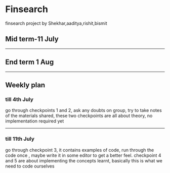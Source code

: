 # Finsearch
finsearch project by Shekhar,aaditya,rishit,bismit


## Mid term-11 July 
___
## End term 1 Aug
___
## Weekly plan
### till 4th July
go through checkpoints 1 and 2, ask any doubts on group, try to take notes of the materials shared, these two checkpoints are all about theory, no implementation required yet
___
### till 11th July
go through checkpoint 3, it contains examples of code, run through the code once , maybe write it in some editor to get a better feel.
checkpoint 4 and 5 are about implementing the concepts learnt, basically this is what we need to code ourselves

